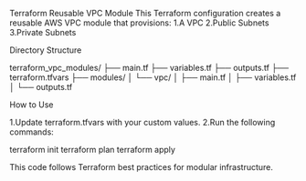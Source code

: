 Terraform Reusable VPC Module
This Terraform configuration creates a reusable AWS VPC module that provisions:
1.A VPC
2.Public Subnets
3.Private Subnets

Directory Structure

terraform_vpc_modules/
├── main.tf
├── variables.tf
├── outputs.tf
├── terraform.tfvars
├── modules/
│   └── vpc/
│       ├── main.tf
│       ├── variables.tf
│       └── outputs.tf

How to Use

1.Update terraform.tfvars with your custom values.
2.Run the following commands:

terraform init
terraform plan
terraform apply

This code follows Terraform best practices for modular infrastructure.
#####
